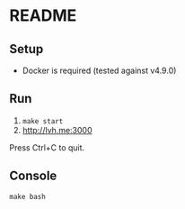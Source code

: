 # README

## Setup

* Docker is required (tested against v4.9.0)

## Run

1. `make start`
2. http://lvh.me:3000

Press Ctrl+C to quit.

## Console

`make bash`
